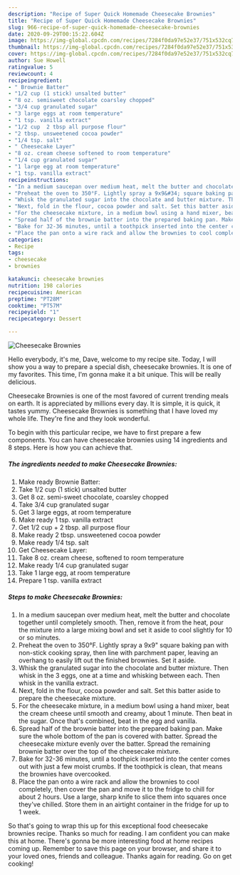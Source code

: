```yaml
---
description: "Recipe of Super Quick Homemade Cheesecake Brownies"
title: "Recipe of Super Quick Homemade Cheesecake Brownies"
slug: 966-recipe-of-super-quick-homemade-cheesecake-brownies
date: 2020-09-29T00:15:22.604Z
image: https://img-global.cpcdn.com/recipes/7284f0da97e52e37/751x532cq70/cheesecake-brownies-recipe-main-photo.jpg
thumbnail: https://img-global.cpcdn.com/recipes/7284f0da97e52e37/751x532cq70/cheesecake-brownies-recipe-main-photo.jpg
cover: https://img-global.cpcdn.com/recipes/7284f0da97e52e37/751x532cq70/cheesecake-brownies-recipe-main-photo.jpg
author: Sue Howell
ratingvalue: 5
reviewcount: 4
recipeingredient:
- " Brownie Batter"
- "1/2 cup (1 stick) unsalted butter"
- "8 oz. semisweet chocolate coarsley chopped"
- "3/4 cup granulated sugar"
- "3 large eggs at room temperature"
- "1 tsp. vanilla extract"
- "1/2 cup  2 tbsp all purpose flour"
- "2 tbsp. unsweetened cocoa powder"
- "1/4 tsp. salt"
- " Cheesecake Layer"
- "8 oz. cream cheese softened to room temperature"
- "1/4 cup granulated sugar"
- "1 large egg at room temperature"
- "1 tsp. vanilla extract"
recipeinstructions:
- "In a medium saucepan over medium heat, melt the butter and chocolate together until completely smooth. Then, remove it from the heat, pour the mixture into a large mixing bowl and set it aside to cool slightly for 10 or so minutes."
- "Preheat the oven to 350°F. Lightly spray a 9x9&#34; square baking pan with non-stick cooking spray, then line with parchment paper, leaving an overhang to easily lift out the finished brownies. Set it aside."
- "Whisk the granulated sugar into the chocolate and butter mixture. Then whisk in the 3 eggs, one at a time and whisking between each. Then whisk in the vanilla extract."
- "Next, fold in the flour, cocoa powder and salt. Set this batter aside to prepare the cheesecake mixture."
- "For the cheesecake mixture, in a medium bowl using a hand mixer, beat the cream cheese until smooth and creamy, about 1 minute. Then beat in the sugar. Once that&#39;s combined, beat in the egg and vanilla."
- "Spread half of the brownie batter into the prepared baking pan. Make sure the whole bottom of the pan is covered with batter. Spread the cheesecake mixture evenly over the batter. Spread the remaining brownie batter over the top of the cheesecake mixture."
- "Bake for 32-36 minutes, until a toothpick inserted into the center comes out with just a few moist crumbs. If the toothpick is clean, that means the brownies have overcooked."
- "Place the pan onto a wire rack and allow the brownies to cool completely, then cover the pan and move it to the fridge to chill for about 2 hours. Use a large, sharp knife to slice them into squares once they&#39;ve chilled. Store them in an airtight container in the fridge for up to 1 week."
categories:
- Recipe
tags:
- cheesecake
- brownies

katakunci: cheesecake brownies 
nutrition: 198 calories
recipecuisine: American
preptime: "PT28M"
cooktime: "PT57M"
recipeyield: "1"
recipecategory: Dessert

---
```



![Cheesecake Brownies](https://img-global.cpcdn.com/recipes/7284f0da97e52e37/751x532cq70/cheesecake-brownies-recipe-main-photo.jpg)

Hello everybody, it's me, Dave, welcome to my recipe site. Today, I will show you a way to prepare a special dish, cheesecake brownies. It is one of my favorites. This time, I'm gonna make it a bit unique. This will be really delicious.



Cheesecake Brownies is one of the most favored of current trending meals on earth. It is appreciated by millions every day. It is simple, it is quick, it tastes yummy. Cheesecake Brownies is something that I have loved my whole life. They're fine and they look wonderful.


To begin with this particular recipe, we have to first prepare a few components. You can have cheesecake brownies using 14 ingredients and 8 steps. Here is how you can achieve that.

<!--inarticleads1-->

##### The ingredients needed to make Cheesecake Brownies:

1. Make ready  Brownie Batter:
1. Take 1/2 cup (1 stick) unsalted butter
1. Get 8 oz. semi-sweet chocolate, coarsley chopped
1. Take 3/4 cup granulated sugar
1. Get 3 large eggs, at room temperature
1. Make ready 1 tsp. vanilla extract
1. Get 1/2 cup + 2 tbsp. all purpose flour
1. Make ready 2 tbsp. unsweetened cocoa powder
1. Make ready 1/4 tsp. salt
1. Get  Cheesecake Layer:
1. Take 8 oz. cream cheese, softened to room temperature
1. Make ready 1/4 cup granulated sugar
1. Take 1 large egg, at room temperature
1. Prepare 1 tsp. vanilla extract




<!--inarticleads2-->

##### Steps to make Cheesecake Brownies:

1. In a medium saucepan over medium heat, melt the butter and chocolate together until completely smooth. Then, remove it from the heat, pour the mixture into a large mixing bowl and set it aside to cool slightly for 10 or so minutes.
1. Preheat the oven to 350°F. Lightly spray a 9x9&#34; square baking pan with non-stick cooking spray, then line with parchment paper, leaving an overhang to easily lift out the finished brownies. Set it aside.
1. Whisk the granulated sugar into the chocolate and butter mixture. Then whisk in the 3 eggs, one at a time and whisking between each. Then whisk in the vanilla extract.
1. Next, fold in the flour, cocoa powder and salt. Set this batter aside to prepare the cheesecake mixture.
1. For the cheesecake mixture, in a medium bowl using a hand mixer, beat the cream cheese until smooth and creamy, about 1 minute. Then beat in the sugar. Once that&#39;s combined, beat in the egg and vanilla.
1. Spread half of the brownie batter into the prepared baking pan. Make sure the whole bottom of the pan is covered with batter. Spread the cheesecake mixture evenly over the batter. Spread the remaining brownie batter over the top of the cheesecake mixture.
1. Bake for 32-36 minutes, until a toothpick inserted into the center comes out with just a few moist crumbs. If the toothpick is clean, that means the brownies have overcooked.
1. Place the pan onto a wire rack and allow the brownies to cool completely, then cover the pan and move it to the fridge to chill for about 2 hours. Use a large, sharp knife to slice them into squares once they&#39;ve chilled. Store them in an airtight container in the fridge for up to 1 week.




So that's going to wrap this up for this exceptional food cheesecake brownies recipe. Thanks so much for reading. I am confident you can make this at home. There's gonna be more interesting food at home recipes coming up. Remember to save this page on your browser, and share it to your loved ones, friends and colleague. Thanks again for reading. Go on get cooking!
